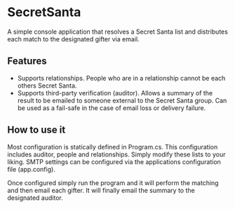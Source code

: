 SecretSanta
===========

A simple console application that resolves a Secret Santa list and distributes each match to the designated gifter via email.

Features
--------
* Supports relationships. People who are in a relationship cannot be each others Secret Santa.
* Supports third-party verification (auditor). Allows a summary of the result to be emailed to someone external to the Secret Santa group. Can be used as a fail-safe in the case of email loss or delivery failure.
 
How to use it
-------------
Most configuration is statically defined in Program.cs. This configuration includes auditor, people and relationships. Simply modify these lists to your liking. SMTP settings can be configured via the applications configuration file (app.config).

Once configured simply run the program and it will perform the matching and then email each gifter. It will finally email the summary to the designated auditor.
